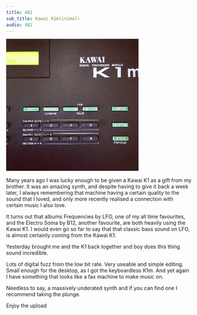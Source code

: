 ```yaml
---
title: 482
sub_title: Kawai K1m(inimal)
audio: 482
---
```


![Image](/assets/img/snd482.png)

Many years ago I was lucky enough to be given a Kawai K1 as a gift from my brother. It was an amazing synth, and despite having to give it back a week later, I always remembering that machine having a certain quality to the sound that I loved, and only more recently realised a connection with certain music I also love.

It turns out that albums Frequencies by LFO, one of my all time favourites, and the Electro Soma by B12, another favourite, are both heavily using the Kawai K1. I would even go so far to say that that classic bass sound on LFO, is almost certainly coming from the Kawai K1.

Yesterday brought me and the K1 back together and boy does this thing sound incredible.

Lots of digital fuzz from the low bit rate. Very useable and simple editing. Small enough for the desktop, as I got the keyboardless K1m. And yet again I have something that looks like a fax machine to make music on.

Needless to say, a massively underated synth and if you can find one I recommend taking the plunge.

Enjoy the upload